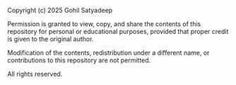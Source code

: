 Copyright (c) 2025 Gohil Satyadeep

Permission is granted to view, copy, and share the contents of this repository 
for personal or educational purposes, provided that proper credit is given to 
the original author.

Modification of the contents, redistribution under a different name, or 
contributions to this repository are not permitted.

All rights reserved.